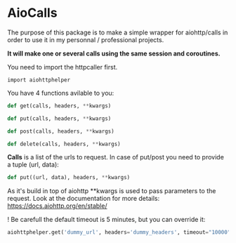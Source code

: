 # AioCalls

The purpose of this package is to make a simple wrapper for aiohttp/calls in order to use it in my personnal / professional projects.

<b>It will make one or several calls using the same session and coroutines.</b>

You need to import the httpcaller first.

``` import aiohttphelper ```

You have 4 functions avilable to you:

```python
def get(calls, headers, **kwargs)
```
```python
def put(calls, headers, **kwargs)
```
```python
def post(calls, headers, **kwargs)
```
```python
def delete(calls, headers, **kwargs)
```

<b>Calls</b> is a list of the urls to request. In case of put/post you need to provide a tuple (url, data):
```python
def put((url, data), headers, **kwargs)
````

As it's build in top of aiohttp **kwargs is used to pass parameters to the request.
Look at the documentation for more details: https://docs.aiohttp.org/en/stable/

! Be carefull the default timeout is 5 minutes, but you can override it:
``` python
aiohttphelper.get('dummy_url', headers='dummy_headers', timeout="10000")
````

